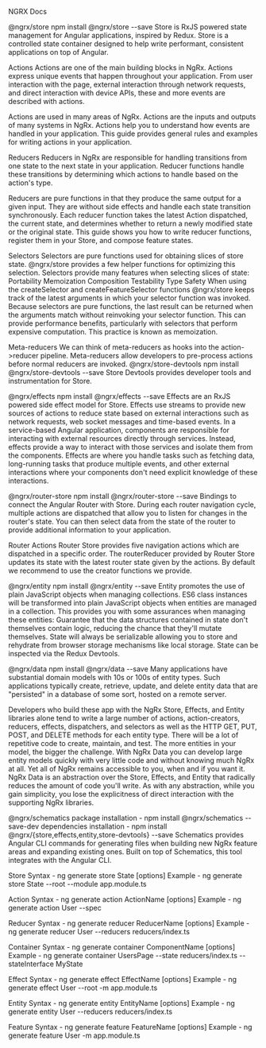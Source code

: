 NGRX Docs

@ngrx/store npm install @ngrx/store --save
Store is RxJS powered state management for Angular applications, inspired by Redux. Store is a controlled state container designed to help write performant, consistent applications on top of Angular.


Actions
Actions are one of the main building blocks in NgRx. Actions express unique events that happen throughout your application. From user interaction with the page, external interaction through network requests, and direct interaction with device APIs, these and more events are described with actions.

Actions are used in many areas of NgRx. Actions are the inputs and outputs of many systems in NgRx. Actions help you to understand how events are handled in your application. This guide provides general rules and examples for writing actions in your application.


Reducers
Reducers in NgRx are responsible for handling transitions from one state to the next state in your application. Reducer functions handle these transitions by determining which actions to handle based on the action's type.

Reducers are pure functions in that they produce the same output for a given input. They are without side effects and handle each state transition synchronously. Each reducer function takes the latest Action dispatched, the current state, and determines whether to return a newly modified state or the original state. This guide shows you how to write reducer functions, register them in your Store, and compose feature states.

Selectors
Selectors are pure functions used for obtaining slices of store state. @ngrx/store provides a few helper functions for optimizing this selection. Selectors provide many features when selecting slices of state:
Portability
Memoization
Composition
Testability
Type Safety
When using the createSelector and createFeatureSelector functions @ngrx/store keeps track of the latest arguments in which your selector function was invoked. Because selectors are pure functions, the last result can be returned when the arguments match without reinvoking your selector function. This can provide performance benefits, particularly with selectors that perform expensive computation. This practice is known as memoization.

Meta-reducers
We can think of meta-reducers as hooks into the action->reducer pipeline. Meta-reducers allow developers to pre-process actions before normal reducers are invoked.
@ngrx/store-devtools npm install @ngrx/store-devtools --save
Store Devtools provides developer tools and instrumentation for Store.

@ngrx/effects npm install @ngrx/effects --save
Effects are an RxJS powered side effect model for Store. Effects use streams to provide new sources of actions to reduce state based on external interactions such as network requests, web socket messages and time-based events.
In a service-based Angular application, components are responsible for interacting with external resources directly through services. Instead, effects provide a way to interact with those services and isolate them from the components. Effects are where you handle tasks such as fetching data, long-running tasks that produce multiple events, and other external interactions where your components don't need explicit knowledge of these interactions.

@ngrx/router-store  npm install @ngrx/router-store --save
Bindings to connect the Angular Router with Store. During each router navigation cycle, multiple actions are dispatched that allow you to listen for changes in the router's state. You can then select data from the state of the router to provide additional information to your application.

Router Actions
Router Store provides five navigation actions which are dispatched in a specific order. The routerReducer provided by Router Store updates its state with the latest router state given by the actions. By default we recommend to use the creator functions we provide.


@ngrx/entity   npm install @ngrx/entity --save
Entity promotes the use of plain JavaScript objects when managing collections. ES6 class instances will be transformed into plain JavaScript objects when entities are managed in a collection. This provides you with some assurances when managing these entities:
Guarantee that the data structures contained in state don't themselves contain logic, reducing the chance that they'll mutate themselves.
State will always be serializable allowing you to store and rehydrate from browser storage mechanisms like local storage.
State can be inspected via the Redux Devtools.

@ngrx/data  npm install @ngrx/data --save
Many applications have substantial domain models with 10s or 100s of entity types.
Such applications typically create, retrieve, update, and delete entity data that are "persisted" in a database of some sort, hosted on a remote server.

Developers who build these app with the NgRx Store, Effects, and Entity libraries alone tend to write a large number of actions, action-creators, reducers, effects, dispatchers, and selectors as well as the HTTP GET, PUT, POST, and DELETE methods for each entity type. There will be a lot of repetitive code to create, maintain, and test. The more entities in your model, the bigger the challenge.
With NgRx Data you can develop large entity models quickly with very little code and without knowing much NgRx at all. Yet all of NgRx remains accessible to you, when and if you want it.
NgRx Data is an abstraction over the Store, Effects, and Entity that radically reduces the amount of code you'll write. As with any abstraction, while you gain simplicity, you lose the explicitness of direct interaction with the supporting NgRx libraries.

@ngrx/schematics 
package installation - npm install @ngrx/schematics --save-dev
dependencies installation -  npm install @ngrx/{store,effects,entity,store-devtools} --save
Schematics provides Angular CLI commands for generating files when building new NgRx feature areas and expanding existing ones. Built on top of Schematics, this tool integrates with the Angular CLI.

Store 
Syntax - ng generate store State [options] 
Example - ng generate store State --root --module app.module.ts

Action
Syntax - ng generate action ActionName [options]
Example - ng generate action User --spec

Reducer
Syntax - ng generate reducer ReducerName [options]
Example - ng generate reducer User --reducers reducers/index.ts

Container
Syntax - ng generate container ComponentName [options]
Example - ng generate container UsersPage --state reducers/index.ts --stateInterface MyState

Effect
Syntax - ng generate effect EffectName [options]
Example - ng generate effect User --root -m app.module.ts

Entity
Syntax - ng generate entity EntityName [options]
Example - ng generate entity User --reducers reducers/index.ts

Feature
Syntax - ng generate feature FeatureName [options]
Example - ng generate feature User -m app.module.ts
